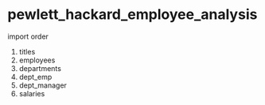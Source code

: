 # pewlett_hackard_employee_analysis

import order

1. titles
2. employees
3. departments
4. dept_emp
5. dept_manager
6. salaries
